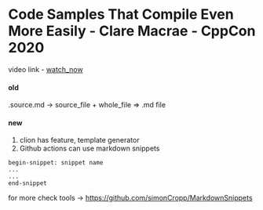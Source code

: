 # Code Samples That Compile Even More Easily - Clare Macrae - CppCon 2020

video link - [watch_now](https://www.youtube.com/watch?v=aw2mQKXhgvU&list=PLHTh1InhhwT7bZ9bfG3pIR6VVjXLrrUoP&index=1)

#### old
.source.md -> source_file + whole_file => .md file

#### new
1. clion has feature, template generator
2. Github actions can use markdown snippets

```
begin-snippet: snippet name
...
...
end-snippet
```

for more check tools -> https://github.com/simonCropp/MarkdownSnippets
